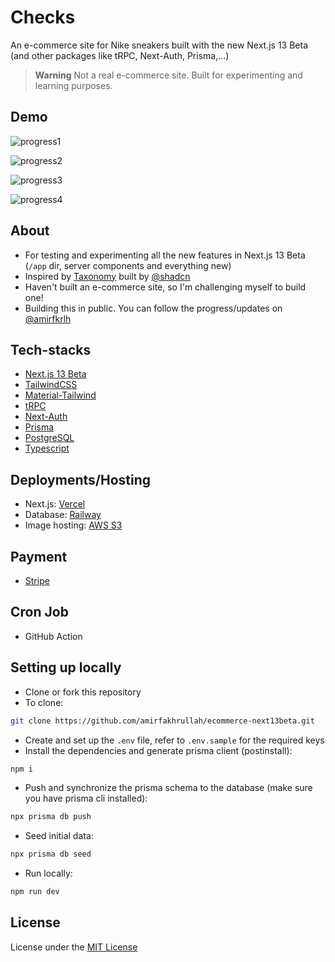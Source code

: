 # Checks

An e-commerce site for Nike sneakers built with the new Next.js 13 Beta (and other packages like tRPC, Next-Auth, Prisma,...)

> **Warning**
> Not a real e-commerce site. Built for experimenting and learning purposes.

## Demo

![progress1](https://user-images.githubusercontent.com/73758525/212482738-8eb76e3b-2cf8-42f6-86ee-8b0c9b4b63eb.png)

![progress2](https://user-images.githubusercontent.com/73758525/212482779-0a1daf72-3758-4ef4-bf89-f3695034bd82.png)

![progress3](https://user-images.githubusercontent.com/73758525/212482786-373d6b13-c0e9-40fe-beec-7b89b84c097a.png)

![progress4](https://user-images.githubusercontent.com/73758525/212482792-ac440448-d848-47f1-a746-f260ea63ec1a.png)

## About

- For testing and experimenting all the new features in Next.js 13 Beta (`/app` dir, server components and everything new)
- Inspired by [Taxonomy](https://github.com/shadcn/taxonomy) built by [@shadcn](https://twitter.com/shadcn)
- Haven't built an e-commerce site, so I'm challenging myself to build one!
- Building this in public. You can follow the progress/updates on [@amirfkrlh](https://twitter.com/amirfkrlh)

## Tech-stacks

- [Next.js 13 Beta](https://beta.nextjs.org/docs)
- [TailwindCSS](https://tailwindcss.com/)
- [Material-Tailwind](https://www.material-tailwind.com/)
- [tRPC](https://trpc.io/)
- [Next-Auth](https://next-auth.js.org/)
- [Prisma](https://www.prisma.io/)
- [PostgreSQL](https://www.postgresql.org/)
- [Typescript](https://www.typescriptlang.org/)

## Deployments/Hosting

- Next.js: [Vercel](https://vercel.com/)
- Database: [Railway](https://railway.app/)
- Image hosting: [AWS S3](https://aws.amazon.com/s3/)

## Payment

- [Stripe](https://stripe.com/)

## Cron Job

- GitHub Action

## Setting up locally

- Clone or fork this repository
- To clone:

```bash
git clone https://github.com/amirfakhrullah/ecommerce-next13beta.git
```

- Create and set up the `.env` file, refer to `.env.sample` for the required keys
- Install the dependencies and generate prisma client (postinstall):

```bash
npm i
```

- Push and synchronize the prisma schema to the database (make sure you have prisma cli installed):

```bash
npx prisma db push
```

- Seed initial data:

```bash
npx prisma db seed
```

- Run locally:

```bash
npm run dev
```

## License

License under the [MIT License](./LICENSE)
